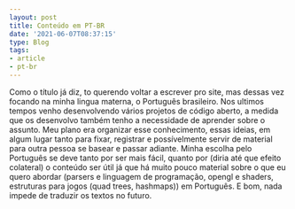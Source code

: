 ```yaml
---
layout: post
title: Conteúdo em PT-BR
date: '2021-06-07T08:37:15'
type: Blog
tags:
- article
- pt-br
---
```

Como o título já diz, to querendo voltar a escrever pro site, mas dessas vez focando na minha lingua materna, o Português brasileiro. Nos ultimos tempos venho desenvolvendo vários projetos de código aberto, a medida que os desenvolvo também tenho a necessidade de aprender sobre o assunto. Meu plano era organizar esse conhecimento, essas ideias, em algum lugar tanto para fixar, registrar e possívelmente servir de material para outra pessoa se basear e passar adiante. 
Minha escolha pelo Português se deve tanto por ser mais fácil, quanto por (diria até que efeito colateral) o conteúdo ser útil já que há muito pouco material sobre o que eu quero abordar (parsers e linguagem de programação, opengl e shaders, estruturas para jogos (quad trees, hashmaps)) em Português. E bom, nada impede de traduzir os textos no futuro.
